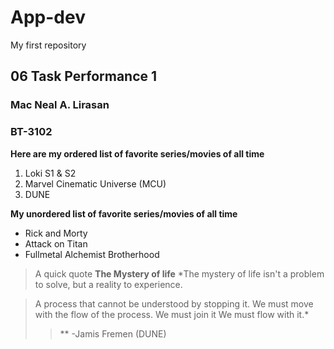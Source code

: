 # App-dev
My first repository

## 06 Task Performance 1

### Mac Neal A. Lirasan
### BT-3102

**Here are my ordered list of favorite series/movies of all time**
> 
1. Loki S1 & S2
2. Marvel Cinematic Universe (MCU)
3. DUNE

**My unordered list of favorite series/movies of all time**
> 
- Rick and Morty
- Attack on Titan
- Fullmetal Alchemist Brotherhood

> A quick quote
**The Mystery of life**
  *The mystery of life isn't a problem to solve,
  but a reality to experience.

> A process that cannot be understood by stopping it.
  We must move with the flow of the process.
  We must join it
  We must flow with it.*
>>   ** -Jamis Fremen (DUNE)
